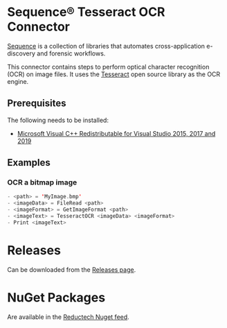 # Sequence® Tesseract OCR Connector

[Sequence](https://gitlab.com/reductech/sequence) is a collection of
libraries that automates cross-application e-discovery and forensic workflows.

This connector contains steps to perform optical character recognition (OCR)
on image files. It uses the [Tesseract](https://github.com/tesseract-ocr/tesseract)
open source library as the OCR engine.

## Prerequisites

The following needs to be installed:

- [Microsoft Visual C++ Redistributable for Visual Studio 2015, 2017 and 2019](https://support.microsoft.com/en-us/topic/the-latest-supported-visual-c-downloads-2647da03-1eea-4433-9aff-95f26a218cc0)

## Examples

### OCR a bitmap image

```scala
- <path> = 'MyImage.bmp'
- <imageData> = FileRead <path>
- <imageFormat> = GetImageFormat <path>
- <imageText> = TesseractOCR <imageData> <imageFormat>
- Print <imageText>
```

# Releases

Can be downloaded from the [Releases page](https://gitlab.com/reductech/sequence/connectors/tesseract/-/releases).

# NuGet Packages

Are available in the [Reductech Nuget feed](https://gitlab.com/reductech/nuget/-/packages).
